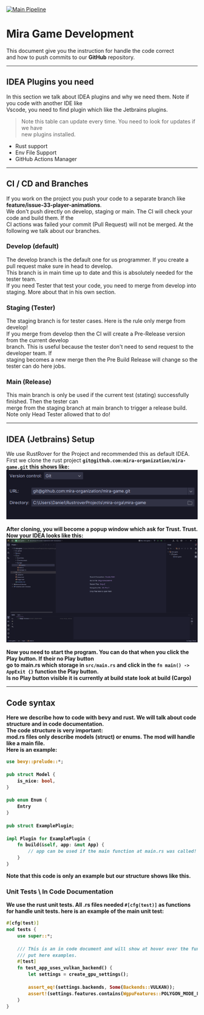 [![Main Pipeline](https://github.com/mira-organization/mira-game/actions/workflows/cargo.yml/badge.svg?branch=develop)](https://github.com/mira-organization/mira-game/actions/workflows/cargo.yml)

# Mira Game Development

This document give you the instruction for handle the code correct<br>
and how to push commits to our **GitHub** repository.

---

## IDEA Plugins you need
In this section we talk about IDEA plugins and why we need them. Note if you code with another IDE like<br>
Vscode, you need to find plugin which like the Jetbrains plugins.

> Note this table can update every time. You need to look for updates if we have<br>
> new plugins installed.

- Rust support
- Env File Support
- GitHub Actions Manager

---

## CI / CD and Branches

If you work on the project you push your code to a separate branch like **feature/issue-33-player-animations**. <br>
We don't push directly on develop, staging or main. The CI will check your code and build them. If the <br>
CI actions was failed your commit (Pull Request) will not be merged. At the following we talk about our branches.

### Develop (default)

The develop branch is the default one for us programmer. If you create a pull request make sure in head to develop. <br>
This branch is in main time up to date and this is absolutely needed for the tester team. <br>
If you need Tester that test your code, you need to merge from develop into staging. More about that in his own section.

### Staging (Tester)
The staging branch is for tester cases. Here is the rule only merge from develop! <br>
If you merge from develop then the CI will create a Pre-Release version from the current develop <br>
branch. This is useful because the tester don't need to send request to the developer team. If <br>
staging becomes a new merge then the Pre Build Release will change so the tester can do here jobs.

### Main (Release)
This main branch is only be used if the current test (stating) successfully finished. Then the tester can <br>
merge from the staging branch at main branch to trigger a release build. Note only Head Tester allowed that to do!

---

## IDEA (Jetbrains) Setup

We use RustRover for the Project and recommended this as default IDEA. First we clone the rust project <b>
``git@github.com:mira-organization/mira-game.git`` this shows like: <br>
![Git Version Clone](/docs/IDEA_VERSION_CONTROL.png)

After cloning, you will become a popup window which ask for Trust. **Trust**.
Now your IDEA looks like this:
![IDEA Main](/docs/IDEA_MAIN.png)

Now you need to start the program. You can do that when you click the Play button. If their no Play button <br>
go to main.rs which storage in ``src/main.rs`` and click in the ``fn main() -> AppExit {}`` function the Play button. <br>
Is no Play button visible it is currently at build state look at build (Cargo)

---

## Code syntax

Here we describe how to code with bevy and rust. We will talk about code structure and in code documentation. <br>
The code structure is very important: <br>
mod.rs files only describe models (struct) or enums. The mod will handle like a main file. <br>
Here is an example:
````rust
use bevy::prelude::*;

pub struct Model {
    is_nice: bool,
}

pub enum Enum {
    Entry
}

pub struct ExamplePlugin;

impl Plugin for ExamplePlugin {
    fn build(&self, app: &mut App) {
        // app can be used if the main function at main.rs was called!
    }
}
````

Note that this code is only an example but our structure shows like this.

### Unit Tests \ In Code Documentation

We use the rust unit tests. All .rs files needed ``#[cfg(test)]`` as functions for handle unit tests.
here is an example of the main unit test:

````rust
#[cfg(test)]
mod tests {
    use super::*;

    /// This is an in code document and will show at hover over the function
    /// put here examples.
    #[test]
    fn test_app_uses_vulkan_backend() {
        let settings = create_gpu_settings();

        assert_eq!(settings.backends, Some(Backends::VULKAN));
        assert!(settings.features.contains(WgpuFeatures::POLYGON_MODE_LINE));
    }
}
````

